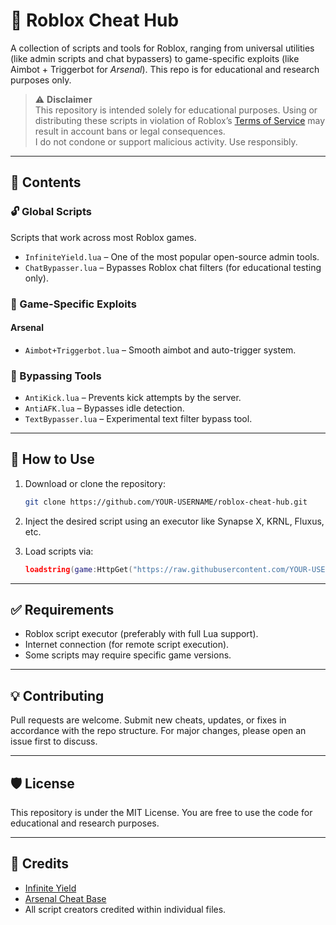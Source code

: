 # 🔧 Roblox Cheat Hub

A collection of scripts and tools for Roblox, ranging from universal utilities (like admin scripts and chat bypassers) to game-specific exploits (like Aimbot + Triggerbot for *Arsenal*). This repo is for educational and research purposes only.

> ⚠️ **Disclaimer**  
> This repository is intended solely for educational purposes. Using or distributing these scripts in violation of Roblox’s [Terms of Service](https://en.help.roblox.com/hc/en-us/articles/115004647846) may result in account bans or legal consequences.  
> I do not condone or support malicious activity. Use responsibly.

---

## 📁 Contents

### 🔓 Global Scripts
Scripts that work across most Roblox games.

- `InfiniteYield.lua` – One of the most popular open-source admin tools.
- `ChatBypasser.lua` – Bypasses Roblox chat filters (for educational testing only).

### 🎯 Game-Specific Exploits

#### Arsenal
- `Aimbot+Triggerbot.lua` – Smooth aimbot and auto-trigger system.

### 🚫 Bypassing Tools
- `AntiKick.lua` – Prevents kick attempts by the server.
- `AntiAFK.lua` – Bypasses idle detection.
- `TextBypasser.lua` – Experimental text filter bypass tool.

---

## 🚀 How to Use

1. Download or clone the repository:
    ```bash
    git clone https://github.com/YOUR-USERNAME/roblox-cheat-hub.git
    ```

2. Inject the desired script using an executor like Synapse X, KRNL, Fluxus, etc.

3. Load scripts via:
    ```lua
    loadstring(game:HttpGet("https://raw.githubusercontent.com/YOUR-USERNAME/roblox-cheat-hub/main/path-to-script.lua"))()
    ```

---

## ✅ Requirements

- Roblox script executor (preferably with full Lua support).
- Internet connection (for remote script execution).
- Some scripts may require specific game versions.

---

## 💡 Contributing

Pull requests are welcome. Submit new cheats, updates, or fixes in accordance with the repo structure. For major changes, please open an issue first to discuss.

---

## 🛡️ License

This repository is under the MIT License. You are free to use the code for educational and research purposes.

---

## 🔗 Credits

- [Infinite Yield](https://github.com/EdgeIY/infiniteyield)
- [Arsenal Cheat Base](https://v3rmillion.net)
- All script creators credited within individual files.

